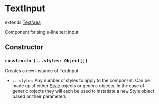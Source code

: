 # TextInput

extends [TextArea](/docs/TextArea.md)

Component for single-line text input

## Constructor

### `constructor(...styles: Object[])`

Creates a new instance of TextInput

- `...styles`: Any number of styles to apply to the component. Can be made up of either [Style](/docs/Style.md) objects or generic objects. In the case of generic objects they will each be used to instatiate a new Style object based on their parameters
